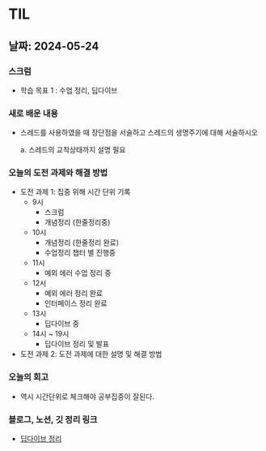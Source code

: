 # TIL

## 날짜: 2024-05-24

### 스크럼

- 학습 목표 1 : 수업 정리, 딥다이브

### 새로 배운 내용

- 스레드를 사용하였을 때 장단점을 서술하고 스레드의 생명주기에 대해 서술하시오

  a. 스레드의 교착상태까지 설명 필요

### 오늘의 도전 과제와 해결 방법

- 도전 과제 1: 집중 위해 시간 단위 기록
  - 9시
    - 스크럼
    - 개념정리 (한줄정리중)
  - 10시
    - 개념정리 (한줄정리 완료)
    - 수업정리 챕터 별 진행중
  - 11시
    - 예외 에러 수업 정리 중
  - 12시
    - 예외 에러 정리 완료
    - 인터페이스 정리 완료
  - 13시
    - 딥다이브 중
  - 14시 ~ 19시
    - 딥다이브 정리 및 발표
- 도전 과제 2: 도전 과제에 대한 설명 및 해결 방법

### 오늘의 회고

- 역시 시간단위로 체크해야 공부집중이 잘된다.

### 블로그, 노션, 깃 정리 링크

- [딥다이브 정리](https://sen2y-portfolio.notion.site/5a6b6fb0ce304c5cad97dd1460588d84?pvs=4)
